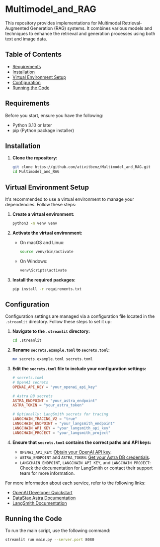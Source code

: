 # Multimodel_and_RAG

This repository provides implementations for Multimodal Retrieval-Augmented Generation (RAG) systems. It combines various models and techniques to enhance the retrieval and generation processes using both text and image data.

## Table of Contents

- [Requirements](#requirements)
- [Installation](#installation)
- [Virtual Environment Setup](#virtual-environment-setup)
- [Configuration](#configuration)
- [Running the Code](#running-the-code)


## Requirements

Before you start, ensure you have the following:

- Python 3.10 or later
- pip (Python package installer)

## Installation

1. **Clone the repository:**

    ```sh
    git clone https://github.com/ativitbenz/Multimodel_and_RAG.git
    cd Multimodel_and_RAG
    ```

## Virtual Environment Setup

It's recommended to use a virtual environment to manage your dependencies. Follow these steps:

1. **Create a virtual environment:**

    ```sh
    python3 -m venv venv
    ```

2. **Activate the virtual environment:**

    - On macOS and Linux:

        ```sh
        source venv/bin/activate
        ```

    - On Windows:

        ```sh
        venv\Scripts\activate
        ```

3. **Install the required packages:**

    ```sh
    pip install -r requirements.txt
    ```

## Configuration

Configuration settings are managed via a configuration file located in the `.streamlit` directory. Follow these steps to set it up:

1. **Navigate to the `.streamlit` directory:**

    ```sh
    cd .streamlit
    ```

2. **Rename `secrets.example.toml` to `secrets.toml`:**

    ```sh
    mv secrets.example.toml secrets.toml
    ```

3. **Edit the `secrets.toml` file to include your configuration settings:**

    ```toml
    # secrets.toml
    # OpenAI secrets
    OPENAI_API_KEY = "your_openai_api_key"

    # Astra DB secrets
    ASTRA_ENDPOINT = "your_astra_endpoint"
    ASTRA_TOKEN = "your_astra_token"

    # Optionally: LangSmith secrets for tracing
    LANGCHAIN_TRACING_V2 = "true"
    LANGCHAIN_ENDPOINT = "your_langsmith_endpoint"
    LANGCHAIN_API_KEY = "your_langsmith_api_key"
    LANGCHAIN_PROJECT = "your_langsmith_project"
    ```

4. **Ensure that `secrets.toml` contains the correct paths and API keys:**

    - `OPENAI_API_KEY`: [Obtain your OpenAI API key](https://openai.com/docs/developer-quickstart/](https://platform.openai.com/api-keys)).
    - `ASTRA_ENDPOINT` and `ASTRA_TOKEN`: [Get your Astra DB credentials](https://docs.datastax.com/en/astra-db-serverless/api-reference/dataapiclient.html).
    - `LANGCHAIN_ENDPOINT`, `LANGCHAIN_API_KEY`, and `LANGCHAIN_PROJECT`: Check the documentation for LangSmith or contact their support team for more information.

For more information about each service, refer to the following links:

- [OpenAI Developer Quickstart](https://platform.openai.com/docs/quickstart)
- [DataStax Astra Documentation]([https://docs.datastax.com/en/astra/docs/](https://docs.datastax.com/en/astra-db-serverless/get-started/quickstart.html))
- [LangSmith Documentation]([https://example-langsmith-docs.com/](https://docs.smith.langchain.com/old/tracing))


## Running the Code

To run the main script, use the following command:

```sh
streamlit run main.py --server.port 8080
```
